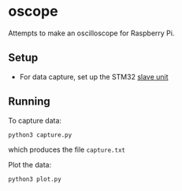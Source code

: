 # oscope

Attempts to make an oscilloscope for Raspberry Pi.

## Setup

* For data capture, set up the STM32 [slave unit ](../spi/stm-spi-slave)

## Running

To capture data:
```
python3 capture.py
```
which produces the file `capture.txt`

Plot the data:
```
python3 plot.py
```

